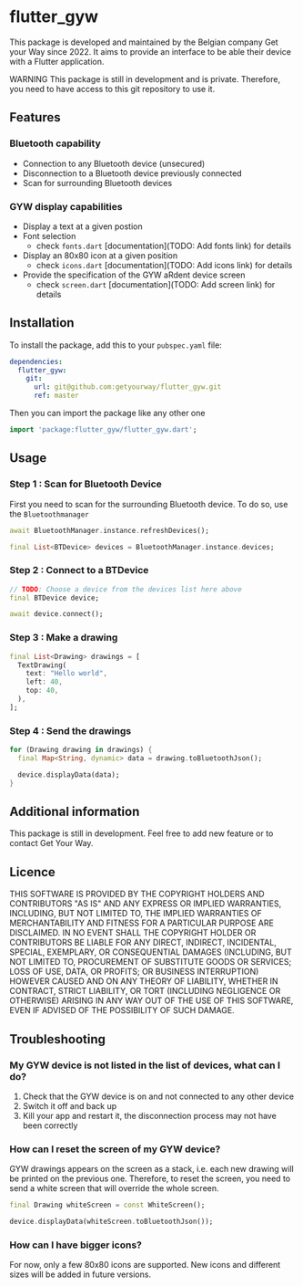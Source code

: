 # flutter_gyw

This package is developed and maintained by the Belgian company Get your Way since 2022. It aims to provide an interface to be able their device with a Flutter application.

WARNING This package is still in development and is private. Therefore, you need to have access to this git repository to use it.

## Features

### Bluetooth capability

* Connection to any Bluetooth device (unsecured)
* Disconnection to a Bluetooth device previously connected
* Scan for surrounding Bluetooth devices

### GYW display capabilities

* Display a text at a given postion
* Font selection
  * check `fonts.dart` [documentation](TODO: Add fonts link) for details
* Display an 80x80 icon at a given position
  * check `icons.dart` [documentation](TODO: Add icons link) for details
* Provide the specification of the GYW aRdent device screen
  * check `screen.dart` [documentation](TODO: Add screen link) for details

## Installation

To install the package, add this to your `pubspec.yaml` file:

```yaml
dependencies:
  flutter_gyw:
    git:
      url: git@github.com:getyourway/flutter_gyw.git
      ref: master
```

Then you can import the package like any other one

```dart
import 'package:flutter_gyw/flutter_gyw.dart';
```

## Usage

### Step 1 : Scan for Bluetooth Device

First you need to scan for the surrounding Bluetooth device. To do so, use the `Bluetoothmanager`

```dart
await BluetoothManager.instance.refreshDevices();

final List<BTDevice> devices = BluetoothManager.instance.devices;
```

### Step 2 : Connect to a BTDevice

```dart
// TODO: Choose a device from the devices list here above
final BTDevice device;

await device.connect();
```

### Step 3 : Make a drawing

```dart
final List<Drawing> drawings = [
  TextDrawing(
    text: "Hello world",
    left: 40,
    top: 40,
  ),
];
```

### Step 4 : Send the drawings

```dart
for (Drawing drawing in drawings) {
  final Map<String, dynamic> data = drawing.toBluetoothJson();

  device.displayData(data);
}
```

## Additional information

This package is still in development. Feel free to add new feature or to contact Get Your Way.

## Licence

THIS SOFTWARE IS PROVIDED BY THE COPYRIGHT HOLDERS AND CONTRIBUTORS "AS IS" AND ANY EXPRESS OR IMPLIED WARRANTIES, INCLUDING, BUT NOT LIMITED TO, THE IMPLIED WARRANTIES OF MERCHANTABILITY AND FITNESS FOR A PARTICULAR PURPOSE ARE DISCLAIMED. IN NO EVENT SHALL THE COPYRIGHT HOLDER OR CONTRIBUTORS BE LIABLE FOR ANY DIRECT, INDIRECT, INCIDENTAL, SPECIAL, EXEMPLARY, OR CONSEQUENTIAL DAMAGES (INCLUDING, BUT NOT LIMITED TO, PROCUREMENT OF SUBSTITUTE GOODS OR SERVICES; LOSS OF USE, DATA, OR PROFITS; OR BUSINESS INTERRUPTION) HOWEVER CAUSED AND ON ANY THEORY OF LIABILITY, WHETHER IN CONTRACT, STRICT LIABILITY, OR TORT (INCLUDING NEGLIGENCE OR OTHERWISE) ARISING IN ANY WAY OUT OF THE USE OF THIS SOFTWARE, EVEN IF ADVISED OF THE POSSIBILITY OF SUCH DAMAGE.

## Troubleshooting

### My GYW device is not listed in the list of devices, what can I do?

1. Check that the GYW device is on and not connected to any other device
2. Switch it off and back up
3. Kill your app and restart it, the disconnection process may not have been correctly

### How can I reset the screen of my GYW device?

GYW drawings appears on the screen as a stack, i.e. each new drawing will be printed on the previous one. Therefore, to reset the screen, you need to send a white screen that will override the whole screen.

```dart
final Drawing whiteScreen = const WhiteScreen();

device.displayData(whiteScreen.toBluetoothJson());
```

### How can I have bigger icons?

For now, only a few 80x80 icons are supported. New icons and different sizes will be added in future versions.
